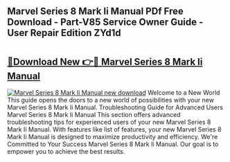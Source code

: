 ## Marvel Series 8 Mark Ii Manual PDf Free Download - Part-V85 Service Owner Guide - User Repair Edition ZYd1d

# <h2><a href="http://bc35147.oget.top/?id=Marvel+Series+8+Mark+Ii+Manual">🔗Download New 👉🔴 Marvel Series 8 Mark Ii Manual</a></h2>

[![Marvel Series 8 Mark Ii Manual new download](https://i.imgur.com/5g1atiW.png)](http://bc35147.oget.top/?id=Marvel+Series+8+Mark+Ii+Manual)
Welcome to a New World This guide opens the doors to a new world of possibilities with your new Marvel Series 8 Mark Ii Manual. Troubleshooting Guide for Advanced Users Marvel Series 8 Mark Ii Manual This section offers advanced troubleshooting tips for experienced users of your new Marvel Series 8 Mark Ii Manual. With features like list of features, your new Marvel Series 8 Mark Ii Manual is designed to maximize productivity and efficiency. We're Committed to Your Success Marvel Series 8 Mark Ii Manual. Our goal is to empower you to achieve the best results.
